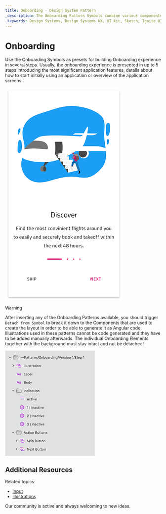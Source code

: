 ```yaml
---
title: Onboarding - Design System Pattern
_description: The Onboarding Pattern Symbols combine various components to display single Onboarding screen.
_keywords: Design Systems, Design Systems UX, UI kit, Sketch, Ignite UI for Angular, Sketch to Angular, Angular, Angular Design System, Export code from Sketch, Design Kits for Angular, Sketch HTML, Sketch to HTML, Sketch UI kits
---
```


# Onboarding

Use the Onboarding Symbols as presets for building Onboarding experience in several steps. Usually, the onboarding experience is presented in up to 5 steps introducing the most significant application features, details about how to start initially using an application or overview of the application screens.

<img class="responsive-img" src="../images/onboarding.png" srcset="../images/onboarding@2x.png 2x" />

> [!WARNING]
> After inserting any of the Onboarding Patterns available, you should trigger `Detach from Symbol` to break it down to the Components that are used to create the layout in order to be able to generate it as Angular code. Illustrations used in these patterns cannot be code generated and they have to be added manually afterwards. The individual Onboarding Elements together with the background must stay intact and not be detached!

<img class="responsive-img" src="../images/onboarding_detach.png" srcset="../images/onboarding_detach@2x.png 2x" />

## Additional Resources

Related topics:

- [Input](../components/input.md)
- [Illustrations](../style/illustrations.md)
  <div class="divider--half"></div>

Our community is active and always welcoming to new ideas.


